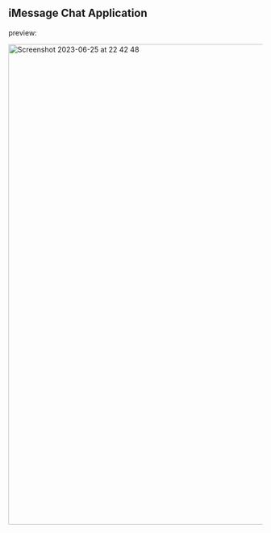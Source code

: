 ## iMessage Chat Application 

preview:

<img width="952" alt="Screenshot 2023-06-25 at 22 42 48" src="https://github.com/tareqalhammoodi/iMessage-iosApp/assets/44919941/e9bb2de7-b49c-4dc3-88d6-d3d02451dd92">
